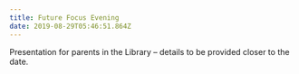 ```yaml
---
title: Future Focus Evening
date: 2019-08-29T05:46:51.864Z
---
```

Presentation for parents in the Library – details to be provided closer to the date.
